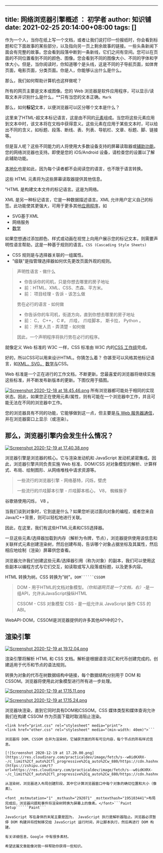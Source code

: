 
---
title: 网络浏览器引擎概述 ： 初学者
author: 知识铺
date: 2021-02-25 20:14:00+08:00
tags: []
---
作为一个人，当你在纸上写一个文档，或者让我们说打印一份报纸时，你会看到标题和它下面故事的某些部分，以及指向另一页上剩余故事的链接。一些头条新闻下面会有完整的故事。您会看到段落中断到一条新线，它们之间有空间。您可以在页面的不同位置看到不同的颜色、图像。您会看到不同的图像大小、不同的字体和字体大小。但是，当你阅读时，你知道哪个是头线，这是不同的子导航页面，如体育页面，电影页面，分类页面。你是人，你能够认出什么是什么。

那么，我们如何帮助计算机也这样做呢？

<font _mstmutation="1" _msthash="276523" _msttexthash="695472427">所有的网页主要是文本或图像。您的 Web 浏览器是软件应用程序，可以显示/读取文本并识别什么是什么，**只有当您的文本正确。</font>```Mark```

那么，如何**标记**文本，以便浏览器可以区分哪个文本是什么？

这里来了HTML-超文本标记语言，这是由不同的[元素](https://zshipu.com/t?url=https://developer.mozilla.org/en-US/docs/Glossary/Element)组成。当您将这些元素应用到文本中时，该文本将在文档中获得意义。这些元素在应用于某些文本时，可以给出不同的含义，如标题、段落、断线、表、列表、导航栏、文章、标题、脚、链接等。

但是盲人呢？这些不同能力的人将使用大多数设备支持的屏幕读取器或[辅助功能](https://zshipu.com/t?url=https://developer.mozilla.org/en-US/docs/Web/Accessibility)。您的网络浏览器也支持。即使是您的 iOS/Android 设备，请检查您的设置以了解此辅助功能。

[本地化](https://zshipu.com/t?url=https://developer.mozilla.org/en-US/docs/Glossary/Localization)也是如此，因为每个读者都不会阅读您的语言，也不限于语言转换。

这些 HTML 元素将为这些屏幕读取器提供其他信息。

"HTML 是构建文本文件的标记语言。这是为网络。

XML 是另一种标记语言，它是一种数据描述语言。XML 允许用户定义自己的标签。此功能使其更强大，可用于更多其他[应用程序](https://zshipu.com/t?url=https://en.wikipedia.org/wiki/List_of_XML_markup_languages)，如

*   SVG基于XML
*   网络服务
*   [数学](https://zshipu.com/t?url=https://www.w3.org/Math/whatIsMathML.html)

<font _mstmutation="1" _msthash="290914" _msttexthash="712647377">如果您想通过添加颜色、样式或动画在视觉上向用户展示您的标记文本，则需要声明性语言帮助，这是一种基于规则的语言。</font>```CSS (Cascading Style Sheets)```

*   CSS 规则是与选择器关联的一组属性。
*   "级联"是指管理选择器如何优先更改页面外观的规则。

> 声明性语言 - 做什么
> 
> *   你告诉你的司机，只是你想去哪里的房子地址
> *   前：HTML、XML、CSS、杰森、平方米。
> *   前： 项目经理 - 告诉 - 该怎么做
> 
> 势在必行的语言 - 如何做
> 
> *   你告诉你的车司机，街道方向，直到你想去哪里的房子地址
> *   前： C， C++， C #， 爪哇， 爪哇脚本， 斯卡拉， Python 。
> *   前： 开发人员 - 弄清楚 - 如何做
> 
> 因此，一个声明程序将执行势在必行的程序。

就像定义 Web 标准的 W3C 一样，CSS 标准由 W3C 内的[CSS 工作组](https://zshipu.com/t?url=https://www.w3.org/Style/CSS/)完成。

好的，所以CSS可以用来设计HTML。你猜怎么着？
你甚至可以风格其他标记语言，如[XML，SVG，](https://zshipu.com/t?url=https://www.geeksforgeeks.org/displaying-xml-using-css/)[](https://zshipu.com/t?url=https://developer.mozilla.org/en-US/docs/Web/SVG/Tutorial/SVG_and_CSS)
[数学与](https://zshipu.com/t?url=https://developer.mozilla.org/en-US/docs/Mozilla/MathML_Project/test-mathml-css)CSS。

Web 标准是一个正在进行的工作文档，不断更新。您最喜爱的浏览器将继续实施这些标准，并不断发布新版本的更新。下图仅用于插图。

[![Screenshot 2020-12-18 at 18.45.46.png](https://res.cloudinary.com/practicaldev/image/fetch/s--gvWoSthD--/c_limit%2Cf_auto%2Cfl_progressive%2Cq_auto%2Cw_880/https://cdn.hashnode.com/res/hashnode/image/upload/v1608298073831/DHka53ksI.png)](https://zshipu.com/t?url=https://res.cloudinary.com/practicaldev/image/fetch/s--gvWoSthD--/c_limit%2Cf_auto%2Cfl_progressive%2Cq_auto%2Cw_880/https://cdn.hashnode.com/res/hashnode/image/upload/v1608298073831/DHka53ksI.png)
<font _mstmutation="1" _msthash="292708" _msttexthash="856203192">所有浏览器都可能处于相同的实现状态。因此，如果您正在使用元素/属性，则有可能在一个浏览器中工作，并且可能无法在不同的浏览器中工作。</font>

您的浏览器具有不同的功能，它能够做到这一点，但主要是[与 Web 服务器通信](https://zshipu.com/t?url=https://mahipal.dev/how-client-server-communication-works-for-dummies)，并在浏览器窗口上显示（或渲染）。

## [](#so-what-happens-within-a-browser-engine)<font _mstmutation="1" _msthash="304044" _msttexthash="96538182">那么，浏览器引擎内会发生什么情况？</font>

[![Screenshot 2020-12-19 at 17.40.38.png](https://res.cloudinary.com/practicaldev/image/fetch/s--xIjvC9lD--/c_limit%2Cf_auto%2Cfl_progressive%2Cq_auto%2Cw_880/https://cdn.hashnode.com/res/hashnode/image/upload/v1608379854843/TV8208yaQ.png)](https://zshipu.com/t?url=https://res.cloudinary.com/practicaldev/image/fetch/s--xIjvC9lD--/c_limit%2Cf_auto%2Cfl_progressive%2Cq_auto%2Cw_880/https://cdn.hashnode.com/res/hashnode/image/upload/v1608379854843/TV8208yaQ.png)

浏览器引擎是浏览器的核心。它与渲染发动机和 JavaScript 发动机紧密集成。因此，浏览器引擎共同负责实施 Web 标准、DOM/CSS 对对象模型的解析、计算样式、布局、绘制图形、从网络堆栈中请求资源等。

> 一些流行的浏览器引擎 - 网络基特，闪烁，壁虎
> 
> 一些流行的爪哇脚本引擎 - 爪哇脚本核心， V8， 蜘蛛猴子

谷歌铬使用闪烁， V8 。

当我们谈到对象时，它到底是什么？如果您听说过面向对象的编程，或者您来自 Java/C++背景，则可以轻松地进行关联。

因此，在这里，我们有这些HTML元素和CSS选择器。

一旦这些元素/选择器加载到内存（解析为令牌，节点），浏览器提供使用该信息和关联样式元素创建渲染树，然后创建布局，告诉哪个对象占据坐标及其属性，然后相应地绘制（渲染）屏幕供您查看。

浏览器允许我们创建这些元素/选择器引用（称为对象）的副本，我们可以使用这些副本以编程方式与它们交互，如读取或写入段落或标题，以及更多内容。

<font _mstmutation="1" _msthash="290589" _msttexthash="53065935">HTML 转换为树。CSS 转换为"树"。</font>```DOM``````CSSOM```

> DOM - 用于HTML的文档对象模型。*（你知道网页是一个文档，右）*-是一组API，允许从JavaScript操纵HTML
> 
> CSSOM - CSS 对象模型 CSS - 是一组允许从 JavaScript 操作 CSS 的 ABI。

[](https://zshipu.com/t?url=https://developer.mozilla.org/en-US/docs/Web/API)WebAPI-DOM，CSSOM是浏览器提供的许多其他API中的2个。

## [](#render-engine)<font _mstmutation="1" _msthash="304967" _msttexthash="11534003">渲染引擎</font>

[![Screenshot 2020-12-19 at 19.12.04.png](https://res.cloudinary.com/practicaldev/image/fetch/s--SEpEI3VU--/c_limit%2Cf_auto%2Cfl_progressive%2Cq_auto%2Cw_880/https://cdn.hashnode.com/res/hashnode/image/upload/v1608385341954/79ZNf0gnS.png)](https://zshipu.com/t?url=https://res.cloudinary.com/practicaldev/image/fetch/s--SEpEI3VU--/c_limit%2Cf_auto%2Cfl_progressive%2Cq_auto%2Cw_880/https://cdn.hashnode.com/res/hashnode/image/upload/v1608385341954/79ZNf0gnS.png)

渲染引擎将解析 HTML 和 CSS 文档。解析是根据语言词汇和代币创建完成的。创建适用于代币和节点的语法规则。

转换为对象的代币在树数据结构中链接，每个数据结构分别用于 DOM 和 CSSOM。浏览器将使用此对象模型进行所有进一步处理。

[![Screenshot 2020-12-19 at 17.15.11.png](https://res.cloudinary.com/practicaldev/image/fetch/s--v8gFDgAb--/c_limit%2Cf_auto%2Cfl_progressive%2Cq_auto%2Cw_880/https://cdn.hashnode.com/res/hashnode/image/upload/v1608378634505/7CmRGJ3HU.png)](https://zshipu.com/t?url=https://res.cloudinary.com/practicaldev/image/fetch/s--v8gFDgAb--/c_limit%2Cf_auto%2Cfl_progressive%2Cq_auto%2Cw_880/https://cdn.hashnode.com/res/hashnode/image/upload/v1608378634505/7CmRGJ3HU.png)

[![Screenshot 2020-12-19 at 17.15.24.png](https://res.cloudinary.com/practicaldev/image/fetch/s--fNd2Pa4N--/c_limit%2Cf_auto%2Cfl_progressive%2Cq_auto%2Cw_880/https://cdn.hashnode.com/res/hashnode/image/upload/v1608378630905/NNA_g5gVu.png)](https://zshipu.com/t?url=https://res.cloudinary.com/practicaldev/image/fetch/s--fNd2Pa4N--/c_limit%2Cf_auto%2Cfl_progressive%2Cq_auto%2Cw_880/https://cdn.hashnode.com/res/hashnode/image/upload/v1608378630905/NNA_g5gVu.png)

浏览器块渲染，直到它同时具有DOM和CSSOM。CSS 媒体类型和媒体查询允许我们在构建 CSSOM 作为页面下载时取消阻止渲染。

 ```<link href="style.css" rel="stylesheet">
<link href="print.css" rel="stylesheet" media="print">
<link href="other.css" rel="stylesheet" media="(min-width: 40em)">``` 

浏览器将 DOM、CSSOM 合并为渲染树，它捕获页面的所有可见内容，每个节点的所有样式信息。

[![Screenshot 2020-12-19 at 17.20.00.png](https://res.cloudinary.com/practicaldev/image/fetch/s--w0idKXRX--/c_limit%2Cf_auto%2Cfl_progressive%2Cq_auto%2Cw_880/https://cdn.hashnode.com/res/hashnode/image/upload/v1608378624052/JFSvQmJ5p.png)](https://zshipu.com/t?url=https://res.cloudinary.com/practicaldev/image/fetch/s--w0idKXRX--/c_limit%2Cf_auto%2Cfl_progressive%2Cq_auto%2Cw_880/https://cdn.hashnode.com/res/hashnode/image/upload/v1608378624052/JFSvQmJ5p.png)

从渲染树，浏览器进入布局创建阶段，其中它计算浏览器窗口中每个对象的确切位置和大小（像素）。

<font _mstmutation="1" _msthash="292071" _msttexthash="195103441">布局完成后，浏览器问题和事件将渲染树转换为屏幕上的像素。</font>```Paint Setup``````Paint```

JavaScript 写在身体的末尾主要是因为， JavaScript 执行是解析器阻止。浏览器必须暂停 DOM 构建并将控制移交给 JavaScript 运行时间，并让脚本执行，然后再进行 DOM 构建。

有关详细信息，Google 中有很多素材。

希望这篇文章能像对我一样帮助你获得一些知识。
